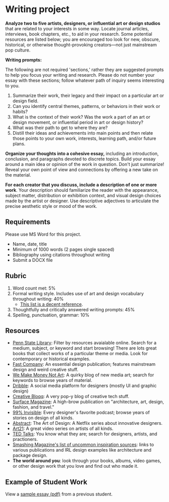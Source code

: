 # Writing project

**Analyze two to five artists, designers, or influential art or design studios** that are related to your interests in some way. Locate journal articles, interviews, book chapters, etc., to aid in your research. Some potential resources are listed below; you are encouraged too look for new, obscure, historical, or otherwise thought-provoking creators—not just mainstream pop culture.

**Writing prompts:**

The following are not required 'sections,' rather they are suggested prompts to help you focus your writing and research. Please do not number your essay with these sections; follow whatever path of inquiry seems interesting to you.

1. Summarize their work, their legacy and their impact on a particular art or design field.
2. Can you identify central themes, patterns, or behaviors in their work or habits?
3. What is the context of their work? Was the work a part of an art or design movement, or influential period in art or design history?
4. What was their path to get to where they are?  
5. Distill their ideas and achievements into main points and then relate those points to your own work, interests, learning path, and/or future plans.

**Organize your thoughts into a cohesive essay,** including an introduction, conclusion, and paragraphs devoted to discrete topics. Build your essay around a main idea or opinion of the work in question. Don't just summarize! Reveal your own point of view and connections by offering a new take on the material.

**For each creator that you discuss, include a description of one or more work**. Your description should familiarize the reader with the appearance, subject matter, distribution or exhibition context, and visual design choices made by the artist or designer. Use descriptive adjectives to articulate the precise aesthetic style or mood of the work.

## Requirements

Please use MS Word for this project.

* Name, date, title 
* Minimum of 1000 words \(2 pages single spaced\) 
* Bibliography using citations throughout writing
* Submit a DOCX file

## Rubric

1. Word count met: 5%
2. Formal writing style. Includes use of art and design vocabulary throughout writing: 40% 
   * [This list is a decent reference](http://learn.leighcotnoir.com/artspeak/art-vocabulary/).
3. Thoughtfully and critically answered writing prompts: 45%
4. Spelling, punctuation, grammar: 10%

## Resources

* [Penn State Library](https://libraries.psu.edu/): Filter by resources avaialable online. Search for a medium, subject, or keyword and start browsing! There are lots great books that collect works of a particular theme or media. Look for contemporary or historical examples. 
* [Fast Company](https://www.fastcompany.com/co-design): An essential design publication; features mainstream design and weird creative stuff. 
* [We Make Money Not Art](https://we-make-money-not-art.com/): A quirky blog of new media art; search for keywords to browse years of material.
* [Dribble](https://dribbble.com/): A social media platform for designers \(mostly UI and graphic design\)
* [Creative Bloqq](https://www.creativebloq.com/): A very pop-y blog of creative tech stuff.
* [Surface Magazine](https://www.surfacemag.com/): A high-brow publication on "architecture, art, design, fashion, and travel."
* [99% Invisible](https://99percentinvisible.org/): Every designer's favorite podcast; browse years of stories on design of all kinds. 
* [Abstract](https://www.netflix.com/title/80057883): The Art of Design: A Netflix series about innovative designers. 
* [Art21](https://art21.org/): A great video series on artists of all kinds.
* [TED Talks](https://www.ted.com/talks): You know what they are; search for designers, artists, and practioners. 
* [Smashing Magazine's list of uncommon inspiration sources](https://www.smashingmagazine.com/2010/02/finding-inspiration-in-uncommon-sources-12-places-to-look/): links to various publications and IRL design examples like architecture and package design.
* **The world around you**: look through your books, albums, video games, or other design work that you love and find out who made it.

## Example of Student Work

View a [sample essay \(pdf\)](https://dmd-program.github.io/dmd-300-master/assets/sample-essay.pdf) from a previous student.

